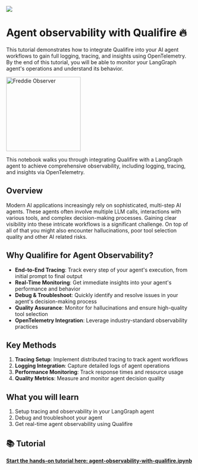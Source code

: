 ![](https://europe-west1-atp-views-tracker.cloudfunctions.net/working-analytics?notebook=tutorials--agent-observability-with-qualifire--readme)

# Agent observability with Qualifire 🔥

This tutorial demonstrates how to integrate Qualifire into your AI agent workflows to gain full logging, tracing, and insights using OpenTelemetry. By the end of this tutorial, you will be able to monitor your LangGraph agent's operations and understand its behavior.

<img src="./assets/freddie-observer.png" alt="Freddie Observer" width="200px">

This notebook walks you through integrating Qualifire with a LangGraph agent to achieve comprehensive observability, including logging, tracing, and insights via OpenTelemetry.

## Overview

Modern AI applications increasingly rely on sophisticated, multi-step AI agents. These agents often involve multiple LLM calls, interactions with various tools, and complex decision-making processes. Gaining clear visibility into these intricate workflows is a significant challenge. On top of all of that you might also encounter hallucinations, poor tool selection quality and other AI related risks.

## Why Qualifire for Agent Observability?

- **End-to-End Tracing**: Track every step of your agent's execution, from initial prompt to final output
- **Real-Time Monitoring**: Get immediate insights into your agent's performance and behavior
- **Debug & Troubleshoot**: Quickly identify and resolve issues in your agent's decision-making process
- **Quality Assurance**: Monitor for hallucinations and ensure high-quality tool selection
- **OpenTelemetry Integration**: Leverage industry-standard observability practices

## Key Methods

1. **Tracing Setup**: Implement distributed tracing to track agent workflows
2. **Logging Integration**: Capture detailed logs of agent operations
3. **Performance Monitoring**: Track response times and resource usage
4. **Quality Metrics**: Measure and monitor agent decision quality

## What you will learn

1. Setup tracing and observability in your LangGraph agent
2. Debug and troubleshoot your agent
3. Get real-time agent observability using Qualifire

## 📚 Tutorial

**[Start the hands-on tutorial here: agent-observability-with-qualifire.ipynb](https://github.com/Tanujkumar24/openai-sql-agent-observability/blob/main/agent-observability-with-qualifire.ipynb)**
